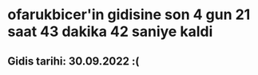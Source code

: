 # ofarukbicer'in gidisine son 4 gun 21 saat 43 dakika 42 saniye kaldi

## Gidis tarihi: 30.09.2022 :(